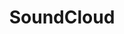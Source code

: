 ---
icon: fa-brands fa-soundcloud
title: SoundCloud
description: Listen to the music I've made here. The majority of it is lo-fi hip hop, so I suppose you can study to it.
redirect_to: https://soundcloud.com/f78music
---